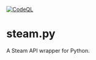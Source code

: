 [![CodeQL](https://github.com/Michtdu/steam.py/actions/workflows/codeql.yml/badge.svg)](https://github.com/Michtdu/steam.py/actions/workflows/codeql.yml)

# steam.py

A Steam API wrapper for Python.
